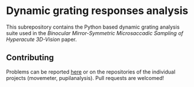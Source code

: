 # Dynamic grating responses analysis

This subrepository contains the Python based dynamic grating
analysis suite used in the
*Binocular Mirror-Symmetric Microsaccadic Sampling of Hyperacute 3D-Vision* paper.





## Contributing

Problems can be reported
[here](https://github.com/JuusolaLab/Hyperacute_Stereopsis_paper/issues)
or on the repositories of the individual projects (movemeter, pupilanalysis).
Pull requests are welcomed!
